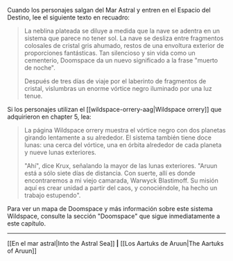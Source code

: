 Cuando los personajes salgan del Mar Astral y entren en el Espacio del Destino, lee el siguiente texto en recuadro:  

> La neblina plateada se diluye a medida que la nave se adentra en un sistema que parece no tener sol. La nave se desliza entre fragmentos colosales de cristal gris ahumado, restos de una envoltura exterior de proporciones fantásticas. Tan silencioso y sin vida como un cementerio, Doomspace da un nuevo significado a la frase "muerto de noche".
> 
> Después de tres días de viaje por el laberinto de fragmentos de cristal, vislumbras un enorme vórtice negro iluminado por una luz tenue.

Si los personajes utilizan el [[wildspace-orrery-aag|Wildspace orrery]] que adquirieron en chapter 5, lea:  

> La página Wildspace orrery muestra el vórtice negro con dos planetas girando lentamente a su alrededor. El sistema también tiene doce lunas: una cerca del vórtice, una en órbita alrededor de cada planeta y nueve lunas exteriores.
> 
> "Ahí", dice Krux, señalando la mayor de las lunas exteriores. "Aruun está a sólo siete días de distancia. Con suerte, allí es donde encontraremos a mi viejo camarada, Warwyck Blastimoff. Su misión aquí es crear unidad a partir del caos, y conociéndole, ha hecho un trabajo estupendo".

Para ver un mapa de Doomspace y más información sobre este sistema Wildspace, consulte la sección "Doomspace" que sigue inmediatamente a este capítulo.  

* * *

[[En el mar astral|Into the Astral Sea]] **|** [[Los Aartuks de Aruun|The Aartuks of Aruun]] 

